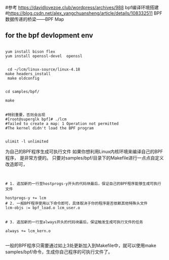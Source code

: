  
#参考 https://davidlovezoe.club/wordpress/archives/988  bpf编译环境搭建
#https://blog.csdn.net/alex_yangchuansheng/article/details/108332511 BPF数据传递的桥梁——BPF Map

## for the bpf devlopment env
```shell

yum install bison flex
yum install openssl-devel  openssl


 cd ~/lcm/linux-source/linux-4.18  
make headers_install
 make oldconfig


cd samples/bpf/

make


#特别重要，否则会出现
#[root@superglk bpf]# ./lcm 
#failed to create a map: 1 Operation not permitted
#The kernel didn't load the BPF program


ulimit -l unlimited
```


为自己的BPF程序生成可执行文件
如果你想利用Linux内核环境来编译自己的BPF程序，
是非常方便的。
只要对samples/bpf/目录下的Makefile进行一点点自定义改造即可，

```shell


# 1. 追加新的一行至hostprogs-y开头的代码块最后，保证自己的BPF程序能够生成可执行文件

hostprogs-y += lcm
# 2. 一般BPF程序使用以下命令即可，具体取决于你的程序是否依赖其他特殊头文件
lcm-objs := bpf_load.o lcm_user.o


# 3. 追加新的一行至always开头的代码块最后，保证触发生成可执行文件的任务

always += lcm_kern.o


```



一般的BPF程序只需要通过如上3处更新加入到Makefile中，就可以使用make samples/bpf/命令，生成你自己程序的可执行文件了。





